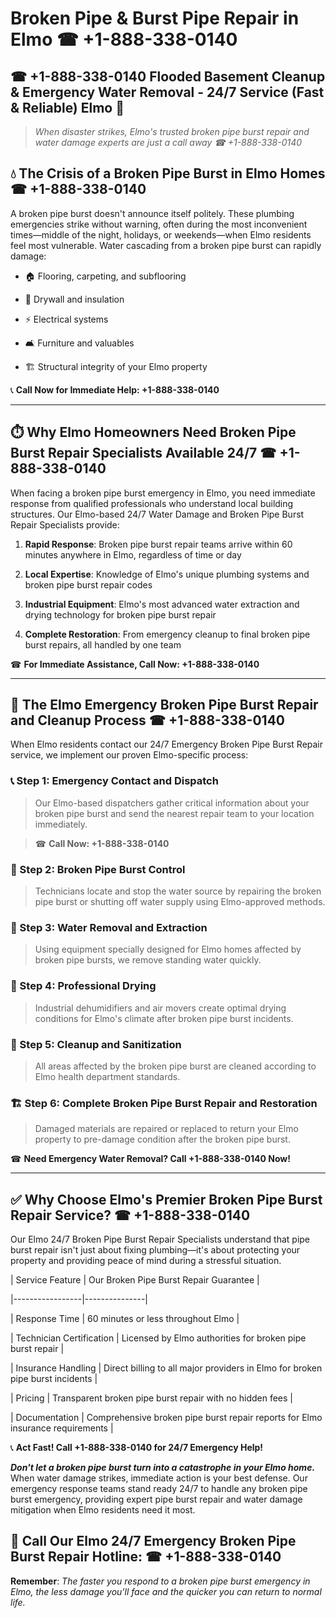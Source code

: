 # Broken Pipe & Burst Pipe Repair in Elmo ☎ +1-888-338-0140  
## ☎ +1-888-338-0140 Flooded Basement Cleanup & Emergency Water Removal - 24/7 Service (Fast & Reliable) Elmo 🚨  

> *When disaster strikes, Elmo's trusted broken pipe burst repair and water damage experts are just a call away ☎ +1-888-338-0140*  

## 💧 The Crisis of a Broken Pipe Burst in Elmo Homes ☎ +1-888-338-0140  

A broken pipe burst doesn't announce itself politely. These plumbing emergencies strike without warning, often during the most inconvenient times—middle of the night, holidays, or weekends—when Elmo residents feel most vulnerable. Water cascading from a broken pipe burst can rapidly damage:  

* 🏠 Flooring, carpeting, and subflooring  
* 🧱 Drywall and insulation  
* ⚡ Electrical systems  
* 🛋️ Furniture and valuables  
* 🏗️ Structural integrity of your Elmo property  

📞 **Call Now for Immediate Help: +1-888-338-0140**  

---  

## ⏱️ Why Elmo Homeowners Need Broken Pipe Burst Repair Specialists Available 24/7 ☎ +1-888-338-0140  

When facing a broken pipe burst emergency in Elmo, you need immediate response from qualified professionals who understand local building structures. Our Elmo-based 24/7 Water Damage and Broken Pipe Burst Repair Specialists provide:  

1. **Rapid Response**: Broken pipe burst repair teams arrive within 60 minutes anywhere in Elmo, regardless of time or day  
2. **Local Expertise**: Knowledge of Elmo's unique plumbing systems and broken pipe burst repair codes  
3. **Industrial Equipment**: Elmo's most advanced water extraction and drying technology for broken pipe burst repair  
4. **Complete Restoration**: From emergency cleanup to final broken pipe burst repairs, all handled by one team  

☎ **For Immediate Assistance, Call Now: +1-888-338-0140**  

---  

## 🔧 The Elmo Emergency Broken Pipe Burst Repair and Cleanup Process ☎ +1-888-338-0140  

When Elmo residents contact our 24/7 Emergency Broken Pipe Burst Repair service, we implement our proven Elmo-specific process:  

### 📞 Step 1: Emergency Contact and Dispatch  
> Our Elmo-based dispatchers gather critical information about your broken pipe burst and send the nearest repair team to your location immediately.  
> ☎ **Call Now: +1-888-338-0140**  

### 🚿 Step 2: Broken Pipe Burst Control  
> Technicians locate and stop the water source by repairing the broken pipe burst or shutting off water supply using Elmo-approved methods.  

### 🌊 Step 3: Water Removal and Extraction  
> Using equipment specially designed for Elmo homes affected by broken pipe bursts, we remove standing water quickly.  

### 💨 Step 4: Professional Drying  
> Industrial dehumidifiers and air movers create optimal drying conditions for Elmo's climate after broken pipe burst incidents.  

### 🧼 Step 5: Cleanup and Sanitization  
> All areas affected by the broken pipe burst are cleaned according to Elmo health department standards.  

### 🏗️ Step 6: Complete Broken Pipe Burst Repair and Restoration  
> Damaged materials are repaired or replaced to return your Elmo property to pre-damage condition after the broken pipe burst.  

☎ **Need Emergency Water Removal? Call +1-888-338-0140 Now!**  

---  

## ✅ Why Choose Elmo's Premier Broken Pipe Burst Repair Service? ☎ +1-888-338-0140  

Our Elmo 24/7 Broken Pipe Burst Repair Specialists understand that pipe burst repair isn't just about fixing plumbing—it's about protecting your property and providing peace of mind during a stressful situation.  

| Service Feature | Our Broken Pipe Burst Repair Guarantee |  
|-----------------|---------------|  
| Response Time | 60 minutes or less throughout Elmo |  
| Technician Certification | Licensed by Elmo authorities for broken pipe burst repair |  
| Insurance Handling | Direct billing to all major providers in Elmo for broken pipe burst incidents |  
| Pricing | Transparent broken pipe burst repair with no hidden fees |  
| Documentation | Comprehensive broken pipe burst repair reports for Elmo insurance requirements |  

📞 **Act Fast! Call +1-888-338-0140 for 24/7 Emergency Help!**  

***Don't let a broken pipe burst turn into a catastrophe in your Elmo home.*** When water damage strikes, immediate action is your best defense. Our emergency response teams stand ready 24/7 to handle any broken pipe burst emergency, providing expert pipe burst repair and water damage mitigation when Elmo residents need it most.  

## 📱 Call Our Elmo 24/7 Emergency Broken Pipe Burst Repair Hotline: ☎ +1-888-338-0140  

**Remember**: *The faster you respond to a broken pipe burst emergency in Elmo, the less damage you'll face and the quicker you can return to normal life.*